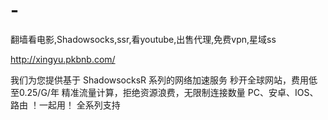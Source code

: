 # -
翻墙看电影,Shadowsocks,ssr,看youtube,出售代理,免费vpn,星域ss





http://xingyu.pkbnb.com/


我们为您提供基于 ShadowsocksR 系列的网络加速服务
秒开全球网站，费用低至0.25/G/年
精准流量计算，拒绝资源浪费，无限制连接数量
PC、安卓、IOS、路由  ！一起用！ 全系列支持
	
		
